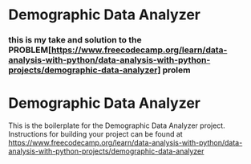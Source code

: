# Demographic Data Analyzer

### this is my take and solution to the  PROBLEM[https://www.freecodecamp.org/learn/data-analysis-with-python/data-analysis-with-python-projects/demographic-data-analyzer]  prolem





# Demographic Data Analyzer

This is the boilerplate for the Demographic Data Analyzer project. Instructions for building your project can be found at https://www.freecodecamp.org/learn/data-analysis-with-python/data-analysis-with-python-projects/demographic-data-analyzer

